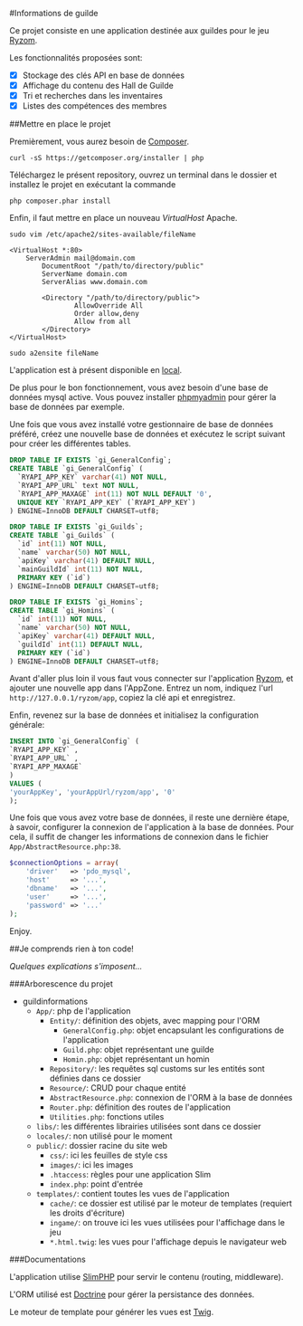 #Informations de guilde

Ce projet consiste en une application destinée aux guildes pour le jeu [Ryzom](http://www.ryzom.com).

Les fonctionnalités proposées sont:
- [x] Stockage des clés API en base de données
- [x] Affichage du contenu des Hall de Guilde
- [x] Tri et recherches dans les inventaires
- [x] Listes des compétences des membres

##Mettre en place le projet

Premièrement, vous aurez besoin de [Composer](https://getcomposer.org/download/).

```
curl -sS https://getcomposer.org/installer | php
```

Téléchargez le présent repository, ouvrez un terminal dans le dossier et installez le projet en exécutant la commande

```
php composer.phar install
```

Enfin, il faut mettre en place un nouveau *VirtualHost* Apache.

```
sudo vim /etc/apache2/sites-available/fileName
```

```
<VirtualHost *:80>
    ServerAdmin mail@domain.com
        DocumentRoot "/path/to/directory/public"
        ServerName domain.com
        ServerAlias www.domain.com

        <Directory "/path/to/directory/public">
                AllowOverride All
                Order allow,deny
                Allow from all
        </Directory>
</VirtualHost>
```

```
sudo a2ensite fileName
```

L'application est à présent disponible en [local](http://localhost).

De plus pour le bon fonctionnement, vous avez besoin d'une base de données mysql active. Vous pouvez installer [phpmyadmin](http://doc.ubuntu-fr.org/phpmyadmin) pour gérer la base de données par exemple.

Une fois que vous avez installé votre gestionnaire de base de données préféré, créez une nouvelle base de données et exécutez le script suivant pour créer les différentes tables.

```sql
DROP TABLE IF EXISTS `gi_GeneralConfig`;
CREATE TABLE `gi_GeneralConfig` (
  `RYAPI_APP_KEY` varchar(41) NOT NULL,
  `RYAPI_APP_URL` text NOT NULL,
  `RYAPI_APP_MAXAGE` int(11) NOT NULL DEFAULT '0',
  UNIQUE KEY `RYAPI_APP_KEY` (`RYAPI_APP_KEY`)
) ENGINE=InnoDB DEFAULT CHARSET=utf8;

DROP TABLE IF EXISTS `gi_Guilds`;
CREATE TABLE `gi_Guilds` (
  `id` int(11) NOT NULL,
  `name` varchar(50) NOT NULL,
  `apiKey` varchar(41) DEFAULT NULL,
  `mainGuildId` int(11) NOT NULL,
  PRIMARY KEY (`id`)
) ENGINE=InnoDB DEFAULT CHARSET=utf8;

DROP TABLE IF EXISTS `gi_Homins`;
CREATE TABLE `gi_Homins` (
  `id` int(11) NOT NULL,
  `name` varchar(50) NOT NULL,
  `apiKey` varchar(41) DEFAULT NULL,
  `guildId` int(11) DEFAULT NULL,
  PRIMARY KEY (`id`)
) ENGINE=InnoDB DEFAULT CHARSET=utf8;
```

Avant d'aller plus loin il vous faut vous connecter sur l'application [Ryzom](http://app.ryzom.com), et ajouter une nouvelle app dans l'AppZone. Entrez un nom, indiquez l'url `http://127.0.0.1/ryzom/app`, copiez la clé api et enregistrez.

Enfin, revenez sur la base de données et initialisez la configuration générale:

```sql
INSERT INTO `gi_GeneralConfig` (
`RYAPI_APP_KEY` ,
`RYAPI_APP_URL` ,
`RYAPI_APP_MAXAGE`
)
VALUES (
'yourAppKey', 'yourAppUrl/ryzom/app', '0'
);
```

Une fois que vous avez votre base de données, il reste une dernière étape, à savoir, configurer la connexion de l'application à la base de données. Pour cela, il suffit de changer les informations de connexion dans le fichier `App/AbstractResource.php:38`.

```php
$connectionOptions = array(
	'driver'   => 'pdo_mysql',
	'host'     => '...',
	'dbname'   => '...',
	'user'     => '...',
	'password' => '...'
);
```

Enjoy.

##Je comprends rien à ton code!

*Quelques explications s'imposent...*

###Arborescence du projet

* guildinformations
  * `App/`: php de l'application
    * `Entity/`: définition des objets, avec mapping pour l'ORM
      * `GeneralConfig.php`: objet encapsulant les configurations de l'application
      * `Guild.php`: objet représentant une guilde
      * `Homin.php`: objet représentant un homin
    * `Repository/`: les requêtes sql customs sur les entités sont définies dans ce dossier
    * `Resource/`: CRUD pour chaque entité
    * `AbstractResource.php`: connexion de l'ORM à la base de données
    * `Router.php`: définition des routes de l'application
    * `Utilities.php`: fonctions utiles
  * `libs/`: les différentes librairies utilisées sont dans ce dossier
  * `locales/`: non utilisé pour le moment
  * `public/`: dossier racine du site web
    * `css/`: ici les feuilles de style css
    * `images/`: ici les images
    * `.htaccess`: règles pour une application Slim
    * `index.php`: point d'entrée
  * `templates/`: contient toutes les vues de l'application
    * `cache/`: ce dossier est utilisé par le moteur de templates (requiert les droits d'écriture)
    * `ingame/`: on trouve ici les vues utilisées pour l'affichage dans le jeu
    * `*.html.twig`: les vues pour l'affichage depuis le navigateur web

###Documentations

L'application utilise [SlimPHP](http://docs.slimframework.com/) pour servir le contenu (routing, middleware).

L'ORM utilisé est [Doctrine](http://doctrine-orm.readthedocs.org/en/latest/) pour gérer la persistance des données.

Le moteur de template pour générer les vues est [Twig](http://twig.sensiolabs.org/documentation).